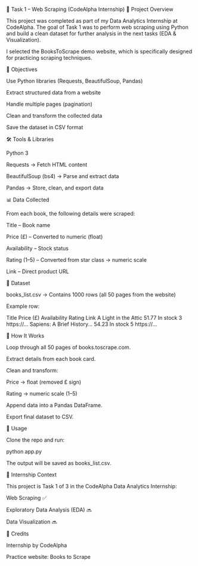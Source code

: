📘 Task 1 – Web Scraping (CodeAlpha Internship)
📌 Project Overview

This project was completed as part of my Data Analytics Internship at CodeAlpha.
The goal of Task 1 was to perform web scraping using Python and build a clean dataset for further analysis in the next tasks (EDA & Visualization).

I selected the BooksToScrape demo website, which is specifically designed for practicing scraping techniques.

🎯 Objectives

Use Python libraries (Requests, BeautifulSoup, Pandas)

Extract structured data from a website

Handle multiple pages (pagination)

Clean and transform the collected data

Save the dataset in CSV format

🛠️ Tools & Libraries

Python 3

Requests → Fetch HTML content

BeautifulSoup (bs4) → Parse and extract data

Pandas → Store, clean, and export data

📊 Data Collected

From each book, the following details were scraped:

Title – Book name

Price (£) – Converted to numeric (float)

Availability – Stock status

Rating (1–5) – Converted from star class → numeric scale

Link – Direct product URL

📂 Dataset

books_list.csv → Contains 1000 rows (all 50 pages from the website)

Example row:

Title	Price (£)	Availability	Rating	Link
A Light in the Attic	51.77	In stock	3	https://...
Sapiens: A Brief History...	54.23	In stock	5	https://...

🚀 How It Works

Loop through all 50 pages of books.toscrape.com.

Extract details from each book card.

Clean and transform:

Price → float (removed £ sign)

Rating → numeric scale (1–5)

Append data into a Pandas DataFrame.

Export final dataset to CSV.

📌 Usage

Clone the repo and run:

python app.py


The output will be saved as books_list.csv.

📎 Internship Context

This project is Task 1 of 3 in the CodeAlpha Data Analytics Internship:

Web Scraping ✅

Exploratory Data Analysis (EDA) 🔜

Data Visualization 🔜

📢 Credits

Internship by CodeAlpha

Practice website: Books to Scrape
